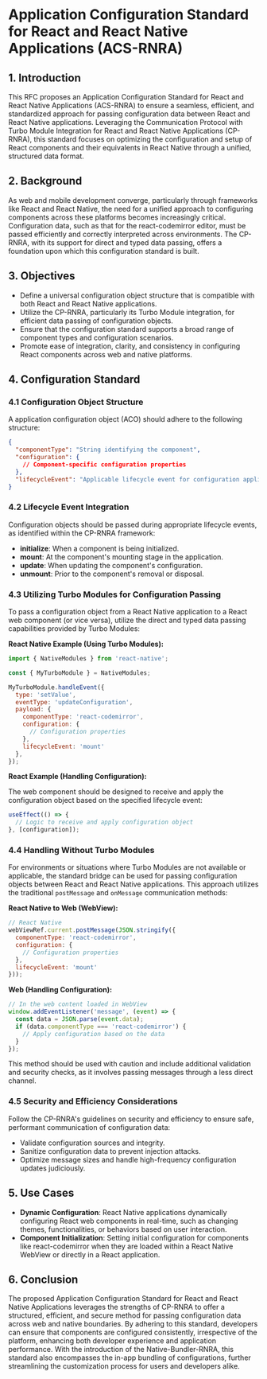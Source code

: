# Application Configuration Standard for React and React Native Applications (ACS-RNRA)

## 1. Introduction

This RFC proposes an Application Configuration Standard for React and React Native Applications (ACS-RNRA) to ensure a seamless, efficient, and standardized approach for passing configuration data between React and React Native applications. Leveraging the Communication Protocol with Turbo Module Integration for React and React Native Applications (CP-RNRA), this standard focuses on optimizing the configuration and setup of React components and their equivalents in React Native through a unified, structured data format.

## 2. Background

As web and mobile development converge, particularly through frameworks like React and React Native, the need for a unified approach to configuring components across these platforms becomes increasingly critical. Configuration data, such as that for the react-codemirror editor, must be passed efficiently and correctly interpreted across environments. The CP-RNRA, with its support for direct and typed data passing, offers a foundation upon which this configuration standard is built.

## 3. Objectives

- Define a universal configuration object structure that is compatible with both React and React Native applications.
- Utilize the CP-RNRA, particularly its Turbo Module integration, for efficient data passing of configuration objects.
- Ensure that the configuration standard supports a broad range of component types and configuration scenarios.
- Promote ease of integration, clarity, and consistency in configuring React components across web and native platforms.

## 4. Configuration Standard

### 4.1 Configuration Object Structure

A application configuration object (ACO) should adhere to the following structure:

```json
{
  "componentType": "String identifying the component",
  "configuration": {
    // Component-specific configuration properties
  },
  "lifecycleEvent": "Applicable lifecycle event for configuration application"
}
```

### 4.2 Lifecycle Event Integration

Configuration objects should be passed during appropriate lifecycle events, as identified within the CP-RNRA framework:

- **initialize**: When a component is being initialized.
- **mount**: At the component's mounting stage in the application.
- **update**: When updating the component's configuration.
- **unmount**: Prior to the component's removal or disposal.

### 4.3 Utilizing Turbo Modules for Configuration Passing

To pass a configuration object from a React Native application to a React web component (or vice versa), utilize the direct and typed data passing capabilities provided by Turbo Modules:

**React Native Example (Using Turbo Modules):**

```javascript
import { NativeModules } from 'react-native';

const { MyTurboModule } = NativeModules;

MyTurboModule.handleEvent({
  type: 'setValue',
  eventType: 'updateConfiguration',
  payload: {
    componentType: 'react-codemirror',
    configuration: {
      // Configuration properties
    },
    lifecycleEvent: 'mount'
  },
});
```

**React Example (Handling Configuration):**

The web component should be designed to receive and apply the configuration object based on the specified lifecycle event:

```javascript
useEffect(() => {
  // Logic to receive and apply configuration object
}, [configuration]);
```

### 4.4 Handling Without Turbo Modules

For environments or situations where Turbo Modules are not available or applicable, the standard bridge can be used for passing configuration objects between React and React Native applications. This approach utilizes the traditional `postMessage` and `onMessage` communication methods:

**React Native to Web (WebView):**

```javascript
// React Native
webViewRef.current.postMessage(JSON.stringify({
  componentType: 'react-codemirror',
  configuration: {
    // Configuration properties
  },
  lifecycleEvent: 'mount'
}));
```

**Web (Handling Configuration):**

```javascript
// In the web content loaded in WebView
window.addEventListener('message', (event) => {
  const data = JSON.parse(event.data);
  if (data.componentType === 'react-codemirror') {
    // Apply configuration based on the data
  }
});
```

This method should be used with caution and include additional validation and security checks, as it involves passing messages through a less direct channel.

### 4.5 Security and Efficiency Considerations

Follow the CP-RNRA's guidelines on security and efficiency to ensure safe, performant communication of configuration data:

- Validate configuration sources and integrity.
- Sanitize configuration data to prevent injection attacks.
- Optimize message sizes and handle high-frequency configuration updates judiciously.

## 5. Use Cases

- **Dynamic Configuration**: React Native applications dynamically configuring React web components in real-time, such as changing themes, functionalities, or behaviors based on user interaction.
- **Component Initialization**: Setting initial configuration for components like react-codemirror when they are loaded within a React Native WebView or directly in a React application.

## 6. Conclusion

The proposed Application Configuration Standard for React and React Native Applications leverages the strengths of CP-RNRA to offer a structured, efficient, and secure method for passing configuration data across web and native boundaries. By adhering to this standard, developers can ensure that components are configured consistently, irrespective of the platform, enhancing both developer experience and application performance. With the introduction of the Native-Bundler-RNRA, this standard also encompasses the in-app bundling of configurations, further streamlining the customization process for users and developers alike.
